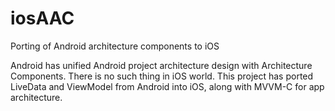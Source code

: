 # iosAAC
Porting of Android architecture components to iOS

Android has unified Android project architecture design with Architecture Components. There is no such thing in iOS world. This project has ported LiveData and ViewModel from Android into iOS, along with MVVM-C for app architecture.
